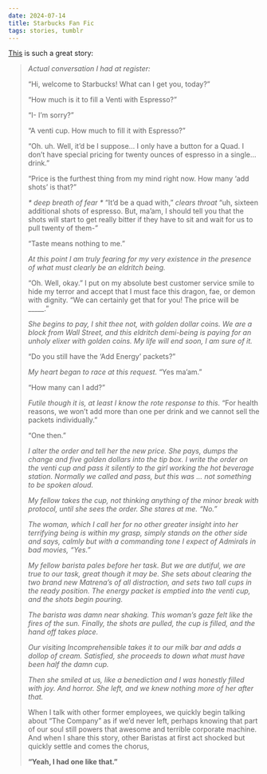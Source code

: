 ```yaml
---
date: 2024-07-14
title: Starbucks Fan Fic 
tags: stories, tumblr
---
```


[This](https://katjohnadams.tumblr.com/post/171462690508/katjohnadams-anais-ninja-blog) is such a great story:
 
> *_Actual conversation I had at register:_*
> 
> “Hi, welcome to Starbucks! What can I get you, today?”
> 
> “How much is it to fill a Venti with Espresso?”
> 
> “I- I’m sorry?”
> 
> “A venti cup. How much to fill it with Espresso?”
>
> “Oh. uh. Well, it’d be I suppose… I only have a button for a Quad. I don’t have special pricing for twenty ounces of espresso in a single… drink.”
> 
> “Price is the furthest thing from my mind right now. How many ‘add shots’ is that?”
> 
> _* deep breath of fear *_ “It’d be a quad with,” *clears throat* “uh, sixteen additional shots of espresso. But, ma’am, I should tell you that the shots will start to get really bitter if they have to sit and wait for us to pull twenty of them-”
> 
> “Taste means nothing to me.”
> 
> _At this point I am truly fearing for my very existence in the presence of what must clearly be an eldritch being._
> 
> “Oh. Well, okay.” I put on my absolute best customer service smile to hide my terror and accept that I must face this dragon, fae, or demon with dignity. “We can certainly get that for you! The price will be _____.”
> 
> _She begins to pay, I shit thee not, with golden dollar coins. We are a block from Wall Street, and this eldritch demi-being is paying for an unholy elixer with golden coins. My life will end soon, I am sure of it._
> 
> “Do you still have the ‘Add Energy’ packets?”
> 
> _My heart began to race at this request._ “Yes ma’am.”
> 
> “How many can I add?”
> 
> _Futile though it is, at least I know the rote response to this._ “For health reasons, we won’t add more than one per drink and we cannot sell the packets individually.”
> 
> “One then.”
> 
> _I alter the order and tell her the new price. She pays, dumps the change and five golden dollars into the tip box. I write the order on the venti cup and pass it silently to the girl working the hot beverage station. Normally we called and pass, but this was … not something to be spoken aloud._
> 
> _My fellow takes the cup, not thinking anything of the minor break with protocol, until she sees the order. She stares at me. “No.”_
> 
> _The woman, which I call her for no other greater insight into her terrifying being is within my grasp, simply stands on the other side and says, calmly but with a commanding tone I expect of Admirals in bad movies, “Yes.”_
> 
> _My fellow barista pales before her task. But we are dutiful, we are true to our task, great though it may be. She sets about clearing the two brand new Matrena’s of all distraction, and sets two tall cups in the ready position. The energy packet is emptied into the venti cup, and the shots begin pouring._
> 
> _The barista was damn near shaking. This woman’s gaze felt like the fires of the sun. Finally, the shots are pulled, the cup is filled, and the hand off takes place._
> 
> _Our visiting Incomprehensible takes it to our milk bar and adds a dollop of cream. Satisfied, she proceeds to down what must have been half the damn cup._
> 
> _Then she smiled at us, like a benediction and I was honestly filled with joy. And horror. She left, and we knew nothing more of her after that._
> 
> When I talk with other former employees, we quickly begin talking about “The Company” as if we’d never left, perhaps knowing that part of our soul still powers that awesome and terrible corporate machine. And when I share this story, other Baristas at first act shocked but quickly settle and comes the chorus, 
> 
> **“Yeah, I had one like that.”**